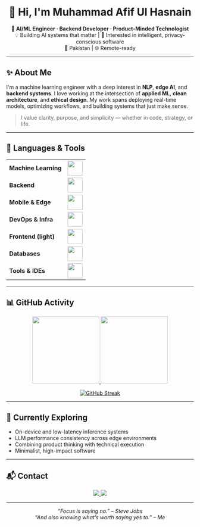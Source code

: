 <!-- Load Devicon -->
<link rel="stylesheet" href="https://cdn.jsdelivr.net/gh/devicons/devicon@latest/devicon.min.css">

<h1 align="center">👋 Hi, I'm Muhammad Afif Ul Hasnain</h1>

<p align="center">
🎯 <strong>AI/ML Engineer · Backend Developer · Product-Minded Technologist</strong><br/>
💡 Building AI systems that matter | 🧠 Interested in intelligent, privacy-conscious software<br/>
📍 Pakistan | 🌐 Remote-ready
</p>

---

## ✨ About Me

I'm a machine learning engineer with a deep interest in **NLP**, **edge AI**, and **backend systems**. I love working at the intersection of **applied ML**, **clean architecture**, and **ethical design**. My work spans deploying real-time models, optimizing workflows, and building systems that just make sense.

> I value clarity, purpose, and simplicity — whether in code, strategy, or life.

---

## 🔧 Languages & Tools

<table>
  <tr>
    <td><strong>Machine Learning</strong></td>
    <td><img height="40" src="https://skillicons.dev/icons?i=pytorch,tensorflow,scikit-learn,opencv,keras,huggingface"/></td>
  </tr>
  <tr>
    <td><strong>Backend</strong></td>
    <td><img height="40" src="https://skillicons.dev/icons?i=django,fastapi,nodejs,python,postman"/></td>
  </tr>
  <tr>
    <td><strong>Mobile & Edge</strong></td>
    <td><img height="40" src="https://skillicons.dev/icons?i=swift,xcode,apple,raspberrypi"/></td>
  </tr>
  <tr>
    <td><strong>DevOps & Infra</strong></td>
    <td><img height="40" src="https://skillicons.dev/icons?i=docker,linux,git,githubactions,nginx,ubuntu"/></td>
  </tr>
  <tr>
    <td><strong>Frontend (light)</strong></td>
    <td><img height="40" src="https://skillicons.dev/icons?i=html,css,tailwind,htmx,react"/></td>
  </tr>
  <tr>
    <td><strong>Databases</strong></td>
    <td><img height="40" src="https://skillicons.dev/icons?i=mysql,postgresql,firebase,mongodb"/></td>
  </tr>
  <tr>
    <td><strong>Tools & IDEs</strong></td>
    <td><img height="40" src="https://skillicons.dev/icons?i=vscode,pycharm,figma,notion,bash"/></td>
  </tr>
</table>

---

## 📊 GitHub Activity

<p align="center">
  <a href="https://github.com/afifulhasnain">
    <img height="180em" src="https://github-readme-stats.vercel.app/api/top-langs?username=afifulhasnain&show_icons=true&locale=en&layout=compact&theme=radical" />
    <img height="180em" src="https://github-readme-stats.vercel.app/api?username=afifulhasnain&show_icons=true&locale=en&theme=radical" />
  </a>
</p>

<p align="center">
  <a href="https://github.com/afifulhasnain">
    <img src="https://github-readme-streak-stats.herokuapp.com/?user=afifulhasnain&theme=radical" alt="GitHub Streak" />
  </a>
</p>

---

## 🧠 Currently Exploring

- On-device and low-latency inference systems  
- LLM performance consistency across edge environments  
- Combining product thinking with technical execution  
- Minimalist, high-impact software

---

## 📬 Contact

<p align="center">
  <a href="mailto:muhammad.afifulhasnain@gmail.com">
    <img src="https://img.shields.io/badge/email-grey?style=for-the-badge&logo=gmail&logoColor=white">
  </a>
  <a href="https://www.linkedin.com/in/muhammad-afif-ul-hasnain/">
    <img src="https://img.shields.io/badge/LinkedIn-blue?style=for-the-badge&logo=linkedin&logoColor=white">
  </a>
</p>

---

<p align="center"><em>“Focus is saying no.” – Steve Jobs<br/>“And also knowing what’s worth saying yes to.” – Me</em></p>
